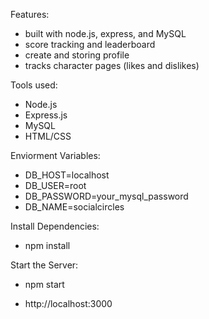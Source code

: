 Features:
- built with node.js, express, and MySQL
- score tracking and leaderboard
- create and storing profile
- tracks character pages (likes and dislikes)

Tools used:
- Node.js
- Express.js
- MySQL
- HTML/CSS

Enviorment Variables:
- DB_HOST=localhost
- DB_USER=root
- DB_PASSWORD=your_mysql_password
- DB_NAME=socialcircles

Install Dependencies:
- npm install

Start the Server:
- npm start

- http://localhost:3000
